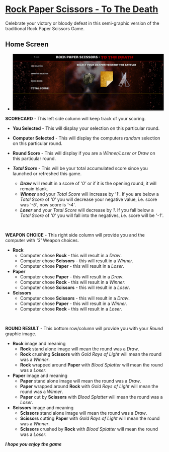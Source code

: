 # [Rock Paper Scissors - To The Death](https://bradwayne.github.io/R-P-S-Game)

Celebrate your victory or bloody defeat in this semi-graphic version of the traditional Rock Paper Scissors Game.

## Home Screen

* ![alt text](/assets/screenshots/home_screen.png)

**SCORECARD** - This left side column will keep track of your scoring.
    
* **You Selected** - This will display your selection on this particular round.

* **Computer Selected** - This will display the computers *random* selection on this particular round.

* **Round Score** - This will display if you are a *Winner/Loser or Draw* on this particular round.

* **_Total Score_** - This will be your total accumulated score since you launched or refreshed this game.
    * **_Draw_** will result in a score of *'0'* or if it is the opening round, it will remain blank.
    * **_Winner_** and your *Total Score* will increase by *'1'*. If you are below a *Total Score* of *'0'* you will decrease your negative value, i.e. score was *'-5'*, now score is *'-4'*.
    * **_Loser_** and your *Total Score* will decrease by *1*. If you fall below a *Total Score* of *'0'* you will fall into the negatives, i.e. score will be *'-1'*.
<br>

**WEAPON CHOICE** - This right side column will provide you and the computer with *'3'* Weapon choices.
* **Rock**
    * Computer chose **Rock** - this will result in a *Draw*.
    * Computer chose **Scissors** - this will result in a *Winner*.
    * Computer chose **Paper** - this will result in a *Loser*.
* **Paper**
    * Computer chose **Paper** - this will result in a *Draw*.
    * Computer chose **Rock** - this will result in a *Winner*.
    * Computer chose **Scissors** - this will result in a *Loser*.
* **Scissors**
    * Computer chose **Scissors** - this will result in a *Draw*.
    * Computer chose **Paper** - this will result in a *Winner*.
    * Computer chose **Rock** - this will result in a *Loser*.
<br>

**ROUND RESULT** - This bottom row/column will provide you with your *Round* graphic image.
* **Rock** image and meaning
    * **Rock** stand alone image will mean the round was a *Draw*.
    * **Rock** crushing **Scissors** with *Gold Rays of Light* will mean the round was a *Winner*.
    * **Rock** wrapped around **Paper** with *Blood Splatter* will mean the round was a *Loser*.
* **Paper** image and meaning
    * **Paper** stand alone image will mean the round was a *Draw*.
    * **Paper** wrapped around **Rock** with *Gold Rays of Light* will mean the round was a *Winner*.
    * **Paper** cut by **Scissors** with *Blood Splatter* will mean the round was a *Loser*.
* **Scissors** image and meaning
    * **Scissors** stand alone image will mean the round was a *Draw*.
    * **Scissors** cutting **Paper** with *Gold Rays of Light* will mean the round was a *Winner*.
    * **Scissors** crushed by **Rock** with *Blood Splatter* will mean the round was a *Loser*.

**_I hope you enjoy the game_**





